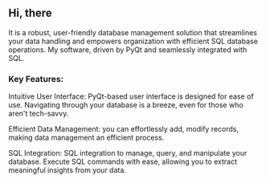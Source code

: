 ## Hi, there
It is a robust, user-friendly database management solution that streamlines your data handling and empowers organization with efficient SQL database operations. My software, driven by PyQt and seamlessly integrated with SQL.

### Key Features:

Intuitive User Interface: PyQt-based user interface is designed for ease of use. Navigating through your database is a breeze, even for those who aren't tech-savvy.

Efficient Data Management: you can effortlessly add, modify records, making data management an efficient process.

SQL Integration: SQL integration to manage, query, and manipulate your database. Execute SQL commands with ease, allowing you to extract meaningful insights from your data.
